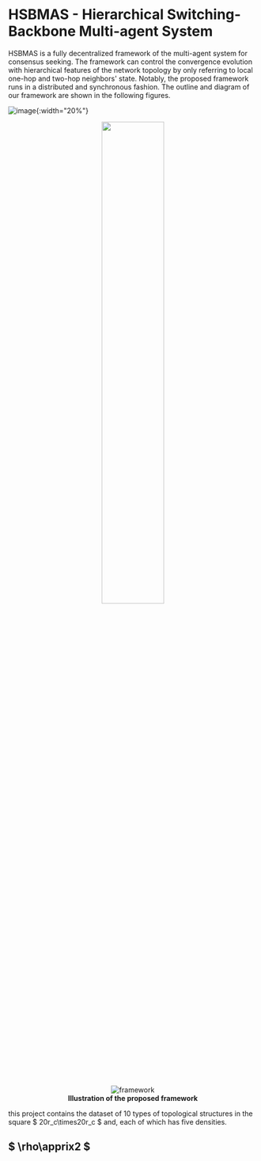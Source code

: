 # HSBMAS - Hierarchical Switching-Backbone Multi-agent System
HSBMAS is a fully decentralized framework of the multi-agent system for consensus seeking. The framework can control the convergence evolution with hierarchical features of the network topology by only referring to local one-hop and two-hop neighbors' state. Notably, the proposed framework runs in a distributed and synchronous fashion. The outline and diagram of our framework are shown in the following figures.

![image]( https://github.com/kyoran/HSBMAS/blob/main/example/diagram.gif ){:width="20%"}
<div align=center>
    <img src="https://github.com/kyoran/HSBMAS/blob/main/example/diagram.gif" width="50%">
</div>
<div align=center>
    <img src="https://github.com/kyoran/HSBMAS/blob/main/example/framework.png" 
        alt="framework"/><br>
    <b>Illustration of the proposed framework</b>
</div>


this project contains the dataset of 10 types of topological structures in the square $ 20r_c\times20r_c $ and, each of which has five densities.

## $ \rho\apprix2 $ 







